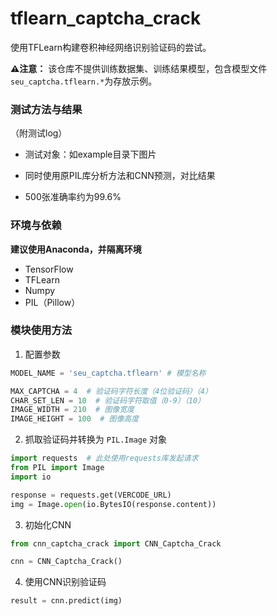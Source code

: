 # tflearn_captcha_crack
使用TFLearn构建卷积神经网络识别验证码的尝试。

**⚠️注意：** 该仓库不提供训练数据集、训练结果模型，包含模型文件`seu_captcha.tflearn.*`为存放示例。

### 测试方法与结果

（附测试log）

* 测试对象：如example目录下图片


* 同时使用原PIL库分析方法和CNN预测，对比结果


* 500张准确率约为99.6%

### 环境与依赖

**建议使用Anaconda，并隔离环境**

* TensorFlow
* TFLearn
* Numpy
* PIL（Pillow）

### 模块使用方法

1. 配置参数

```python
MODEL_NAME = 'seu_captcha.tflearn' # 模型名称

MAX_CAPTCHA = 4  # 验证码字符长度（4位验证码）（4）
CHAR_SET_LEN = 10  # 验证码字符取值（0-9）（10）
IMAGE_WIDTH = 210  # 图像宽度
IMAGE_HEIGHT = 100  # 图像高度
```

2. 抓取验证码并转换为 `PIL.Image` 对象

```python
import requests  # 此处使用requests库发起请求
from PIL import Image
import io

response = requests.get(VERCODE_URL)
img = Image.open(io.BytesIO(response.content))
```

3. 初始化CNN

```python
from cnn_captcha_crack import CNN_Captcha_Crack

cnn = CNN_Captcha_Crack()
```

4. 使用CNN识别验证码

```python
result = cnn.predict(img)
```





